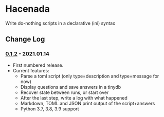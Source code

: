 # Hacenada

Write do-nothing scripts in a declarative (ini) syntax



## Change Log

### [0.1.2] - 2021.01.14
  - First numbered release.
  - Current features:
    - Parse a toml script (only type=description and type=message for now)
    - Display questions and save answers in a tinydb
    - Recover state between runs, or start over
    - After the last step, write a log with what happened
    - Markdown, TOML and JSON print output of the script+answers
    - Python 3.7, 3.8, 3.9 support

[0.1.2]: https://github.com/corydodt/Codado/tree/v0.1.2
